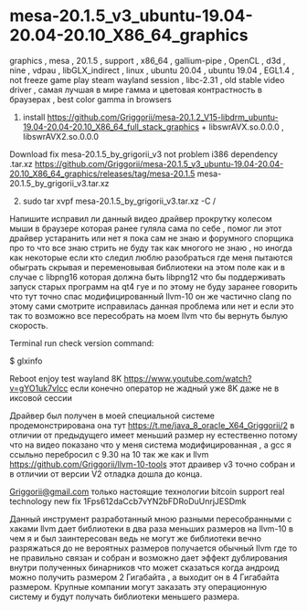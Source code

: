# mesa-20.1.5_v3_ubuntu-19.04-20.04-20.10_X86_64_graphics
graphics , mesa , 20.1.5 , support , x86_64 , gallium-pipe , OpenCL , d3d , nine , vdpau , libGLX_indirect , linux , ubuntu 20.04 , ubuntu 19.04 , EGL1.4 , not freeze game play steam wayland session , libc-2.31 , old stable video driver , самая лучшая в мире гамма и цветовая контрастность в браузерах , best color gamma in browsers

1) install https://github.com/Griggorii/mesa-20.1.2_V15-libdrm_ubuntu-19.04-20.04-20.10_X86_64_full_stack_graphics + libswrAVX.so.0.0.0 , libswrAVX2.so.0.0.0

Download fix mesa-20.1.5_by_grigorii_v3 not problem i386 dependency .tar.xz https://github.com/Griggorii/mesa-20.1.5_v3_ubuntu-19.04-20.04-20.10_X86_64_graphics/releases/tag/mesa-20.1.5 mesa-20.1.5_by_grigorii_v3.tar.xz

2) sudo tar xvpf mesa-20.1.5_by_grigorii_v3.tar.xz -C /

Напишите исправил ли данный видео драйвер прокрутку колесом мыши в браузере которая ранее гуляла сама по себе , помог ли этот драйвер устаранить или нет я пока сам не знаю и форумного спорщика про то что все знаю стрить не буду так как многого не знаю , но иногда как некоторые если кто следил люблю разобраться где меня пытаются обыграть скрывая и переменовывая библиотеки на этом поле как и в случае с libpng16 которая должна быть libpng12 что бы поддерживать запуск старых программ на qt4 гуе и по этому не буду заранее говорить что тут точно спас модифицированный llvm-10 он же частично clang по этому сами смотрите исправилась данная проблема или нет и если это так то возможно все пересобрать на моем llvm что бы вернуть былую скорость.

Terminal run check version command:

$ glxinfo

Reboot enjoy test wayland 8K https://www.youtube.com/watch?v=gYO1uk7vIcc если конечно оператор не жадный уже 8K даже не в иксовой сессии

Драйвер был получен в моей специальной системе продемонстрирована она тут https://t.me/java_8_oracle_X64_Griggorii/2 в отличии от предыдущего имеет меньший размер ну естественно потому что на видео показано что у меня система модифицированная , а gcc я ссыльно перебросил с 9.30 на 10 так же как и llvm https://github.com/Griggorii/llvm-10-tools этот драивер  v3 точно собран и в отличии от версии V2 отладка дошла до конца.

Griggorii@gmail.com только настоящие технологии bitcoin support real technology new fix 1Fps612daCcb7vYN2bFDRoDuUnrjJESDmk

Данный инструмент разработанный мною разными пересобранными с хаками llvm дает библиотеки в два раза меньших размеров на llvm-10 в чем я и был заинтересован ведь не могут же библиотеки вечно разряжаться до не вероятных размеров получается обычный llvm где то не правильно связан и собран и возможно дает эффект дублирования внутри полученных бинарников что может сказаться когда андроид можно получить размером 2 Гигабайта , а выходит он в 4 Гигабайта размером. Крупные компании могут заказать эту операционную систему и будут получать библиотеки меньшего размера.




